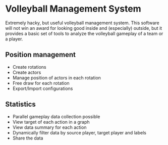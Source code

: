 # Volleyball Management System
Extremely hacky, but useful volleyball management system. This software will not win an award for looking good inside and (especially) outside, 
but it provides a basic set of tools to analyze the volleyball gameplay of a team or a player.

## Position management
* Create rotations
* Create actors
* Manage position of actors in each rotation
* Free draw for each rotation
* Export/Import configurations

## Statistics
* Parallel gameplay data collection possible
* View target of each action in a graph
* View data summary for each action
* Dynamically filter data by source player, target player and labels
* Share the data